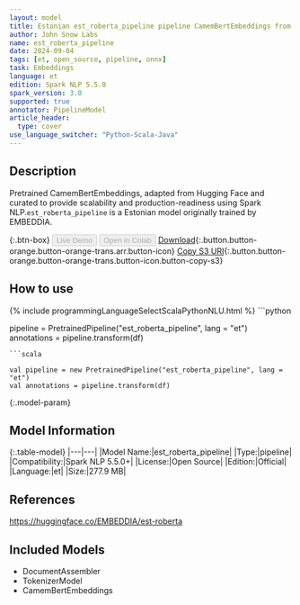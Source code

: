 ```yaml
---
layout: model
title: Estonian est_roberta_pipeline pipeline CamemBertEmbeddings from EMBEDDIA
author: John Snow Labs
name: est_roberta_pipeline
date: 2024-09-04
tags: [et, open_source, pipeline, onnx]
task: Embeddings
language: et
edition: Spark NLP 5.5.0
spark_version: 3.0
supported: true
annotator: PipelineModel
article_header:
  type: cover
use_language_switcher: "Python-Scala-Java"
---
```


## Description

Pretrained CamemBertEmbeddings, adapted from Hugging Face and curated to provide scalability and production-readiness using Spark NLP.`est_roberta_pipeline` is a Estonian model originally trained by EMBEDDIA.

{:.btn-box}
<button class="button button-orange" disabled>Live Demo</button>
<button class="button button-orange" disabled>Open in Colab</button>
[Download](https://s3.amazonaws.com/auxdata.johnsnowlabs.com/public/models/est_roberta_pipeline_et_5.5.0_3.0_1725442410460.zip){:.button.button-orange.button-orange-trans.arr.button-icon}
[Copy S3 URI](s3://auxdata.johnsnowlabs.com/public/models/est_roberta_pipeline_et_5.5.0_3.0_1725442410460.zip){:.button.button-orange.button-orange-trans.button-icon.button-copy-s3}

## How to use



<div class="tabs-box" markdown="1">
{% include programmingLanguageSelectScalaPythonNLU.html %}
```python

pipeline = PretrainedPipeline("est_roberta_pipeline", lang = "et")
annotations =  pipeline.transform(df)   

```
```scala

val pipeline = new PretrainedPipeline("est_roberta_pipeline", lang = "et")
val annotations = pipeline.transform(df)

```
</div>

{:.model-param}
## Model Information

{:.table-model}
|---|---|
|Model Name:|est_roberta_pipeline|
|Type:|pipeline|
|Compatibility:|Spark NLP 5.5.0+|
|License:|Open Source|
|Edition:|Official|
|Language:|et|
|Size:|277.9 MB|

## References

https://huggingface.co/EMBEDDIA/est-roberta

## Included Models

- DocumentAssembler
- TokenizerModel
- CamemBertEmbeddings